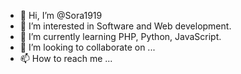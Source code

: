 - 👋 Hi, I’m @Sora1919
- 👀 I’m interested in Software and Web development.
- 🌱 I’m currently learning PHP, Python, JavaScript.
- 💞️ I’m looking to collaborate on ...
- 📫 How to reach me ...

<!---
Sora1919/Sora1919 is a ✨ special ✨ repository because its `README.md` (this file) appears on your GitHub profile.
You can click the Preview link to take a look at your changes.
--->
